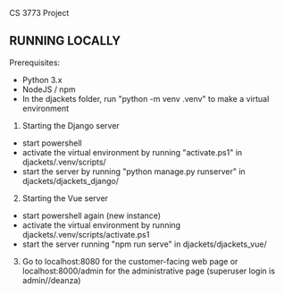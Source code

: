 CS 3773 Project

## RUNNING LOCALLY ##

Prerequisites:
- Python 3.x
- NodeJS / npm
- In the djackets folder, run "python -m venv .venv" to make a virtual environment

1. Starting the Django server

- start powershell
- activate the virtual environment by running "activate.ps1" in djackets/.venv/scripts/ 
- start the server by running "python manage.py runserver" in djackets/djackets_django/

2. Starting the Vue server

- start powershell again (new instance)
- activate the virtual environment by running djackets/.venv/scripts/activate.ps1 
- start the server running "npm run serve" in djackets/djackets_vue/

3. Go to localhost:8080 for the customer-facing web page or localhost:8000/admin for the administrative page (superuser login is admin//deanza)

